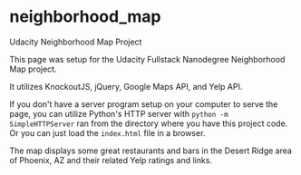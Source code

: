 # neighborhood_map
Udacity Neighborhood Map Project

This page was setup for the Udacity Fullstack Nanodegree Neighborhood Map project.

It utilizes KnockoutJS, jQuery, Google Maps API, and Yelp API.

If you don't have a server program setup on your computer to serve the page, you can utilize Python's HTTP server with `python -m SimpleHTTPServer` ran from the directory where you have this project code.  Or you can just load the `index.html` file in a browser.

The map displays some great restaurants and bars in the Desert Ridge area of Phoenix, AZ and their related Yelp ratings and links.
